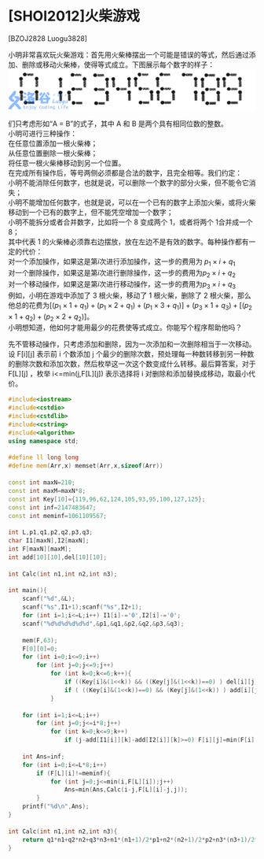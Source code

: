 # [SHOI2012]火柴游戏
[BZOJ2828 Luogu3828]

小明非常喜欢玩火柴游戏：首先用火柴棒摆出一个可能是错误的等式，然后通过添加、删除或移动火柴棒，使得等式成立。下图展示每个数字的样子：
![BZOJ2828](_v_images/_bzoj2828_1539266512_1922015199.png)

们只考虑形如“A = B”的式子，其中 A 和 B 是两个具有相同位数的整数。  
小明可进行三种操作：  
在任意位置添加一根火柴棒；  
从任意位置删除一根火柴棒；  
将任意一根火柴棒移动到另一个位置。  
在完成所有操作后，等号两侧必须都是合法的数字，且完全相等。我们约定：  
小明不能消除任何数字，也就是说，可以删除一个数字的部分火柴，但不能令它消失；  
小明不能增加任何数字，也就是说，可以在一个已有的数字上添加火柴，或将火柴移动到一个已有的数字上，但不能凭空增加一个数字；  
小明不能拆分或者合并数字，比如将一个 8 变成两个 1，或者将两个 1合并成一个 8；  
其中代表 1 的火柴棒必须靠右边摆放，放在左边不是有效的数字。每种操作都有一定的代价：  
对一个添加操作，如果这是第$i$次进行添加操作，这一步的费用为 $p_1\times i+q_1$  
对一个删除操作，如果这是第$i$次进行删除操作，这一步的费用为$p_2\times i+q_2$  
对一个移动操作，如果这是第$i$次进行移动操作，这一步的费用为$p_3\times i+q_3$  
例如，小明在游戏中添加了 3 根火柴，移动了 1 根火柴，删除了 2 根火柴，那么他总的花费为$[(p_1\times 1+q_1)+(p_1\times 2+q_1)+(p_1\times 3+q_1)]+(p_3\times 1+q_3)+[(p_2\times 1+q_2 )+(p_2\times 2+q_2)]$。  
小明想知道，他如何才能用最少的花费使等式成立。你能写个程序帮助他吗？

先不管移动操作，只考虑添加和删除，因为一次添加和一次删除相当于一次移动。设 F[i][j] 表示前 i 个数添加 j 个最少的删除次数，预处理每一种数转移到另一种数的删除次数和添加次数，然后枚举这一次这个数变成什么转移。最后算答案，对于 F[L][j] ，枚举 i<=min(j,F[L][j]) 表示选择将 i 对删除和添加替换成移动，取最小代价。

```cpp
#include<iostream>
#include<cstdio>
#include<cstdlib>
#include<cstring>
#include<algorithm>
using namespace std;

#define ll long long
#define mem(Arr,x) memset(Arr,x,sizeof(Arr))

const int maxN=210;
const int maxM=maxN*8;
const int Key[10]={119,96,62,124,105,93,95,100,127,125};
const int inf=2147483647;
const int meminf=1061109567;

int L,p1,q1,p2,q2,p3,q3;
char I1[maxN],I2[maxN];
int F[maxN][maxM];
int add[10][10],del[10][10];

int Calc(int n1,int n2,int n3);

int main(){
	scanf("%d",&L);
	scanf("%s",I1+1);scanf("%s",I2+1);
	for (int i=1;i<=L;i++) I1[i]-='0',I2[i]-='0';
	scanf("%d%d%d%d%d%d",&p1,&q1,&p2,&q2,&p3,&q3);

	mem(F,63);
	F[0][0]=0;
	for (int i=0;i<=9;i++)
		for (int j=0;j<=9;j++)
			for (int k=0;k<=6;k++){
				if ((Key[i]&(1<<k)) && ((Key[j]&(1<<k))==0) ) del[i][j]++;
				if ( ((Key[i]&(1<<k))==0) && (Key[j]&(1<<k)) ) add[i][j]++;
			}

	for (int i=1;i<=L;i++)
		for (int j=0;j<=i*8;j++)
			for (int k=0;k<=9;k++)
				if (j-add[I1[i]][k]-add[I2[i]][k]>=0) F[i][j]=min(F[i][j],F[i-1][j-add[I1[i]][k]-add[I2[i]][k]]+del[I1[i]][k]+del[I2[i]][k]);

	int Ans=inf;
	for (int i=0;i<=L*8;i++)
		if (F[L][i]!=meminf){
			for (int j=0;j<=min(i,F[L][i]);j++)
				Ans=min(Ans,Calc(i-j,F[L][i]-j,j));
		}
	printf("%d\n",Ans);
}

int Calc(int n1,int n2,int n3){
	return q1*n1+q2*n2+q3*n3+n1*(n1+1)/2*p1+n2*(n2+1)/2*p2+n3*(n3+1)/2*p3;
}
```